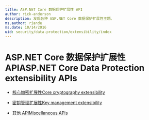 ```yaml
---
title: ASP.NET Core 数据保护扩展性 API
author: rick-anderson
description: 发现各种 ASP.NET Core 数据保护扩展性主题。
ms.author: riande
ms.date: 10/14/2016
uid: security/data-protection/extensibility/index
---
```

# <a name="aspnet-core-data-protection-extensibility-apis"></a><span data-ttu-id="fddfe-103">ASP.NET Core 数据保护扩展性 API</span><span class="sxs-lookup"><span data-stu-id="fddfe-103">ASP.NET Core Data Protection extensibility APIs</span></span>

* [<span data-ttu-id="fddfe-104">核心加密扩展性</span><span class="sxs-lookup"><span data-stu-id="fddfe-104">Core cryptography extensibility</span></span>](xref:security/data-protection/extensibility/core-crypto)

* [<span data-ttu-id="fddfe-105">密钥管理扩展性</span><span class="sxs-lookup"><span data-stu-id="fddfe-105">Key management extensibility</span></span>](xref:security/data-protection/extensibility/key-management)

* [<span data-ttu-id="fddfe-106">其他 API</span><span class="sxs-lookup"><span data-stu-id="fddfe-106">Miscellaneous APIs</span></span>](xref:security/data-protection/extensibility/misc-apis)
